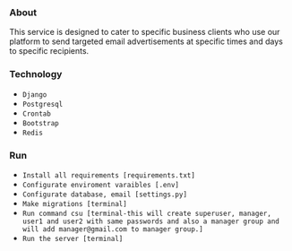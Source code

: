 ### About

This service is designed to cater to specific business clients who 
use our platform to send targeted email advertisements at specific
times and days to specific recipients.

### Technology
- ``Django``
- ``Postgresql``
- ``Crontab``
- ``Bootstrap``
- ``Redis``

### Run
- ``Install all requirements [requirements.txt]``
- ``Configurate enviroment varaibles [.env]``
- ``Configurate database, email [settings.py]``
- ``Make migrations [terminal]``
- ``Run command csu [terminal-this will create superuser, manager, user1 and user2 with same passwords and also a manager group and will add manager@gmail.com to manager group.]``
- ``Run the server [terminal]``